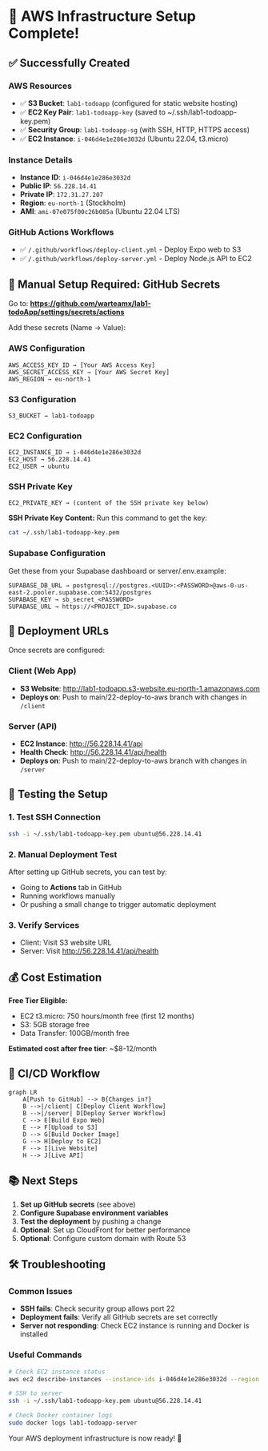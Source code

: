 # 🎉 AWS Infrastructure Setup Complete!

## ✅ Successfully Created

### AWS Resources
- ✅ **S3 Bucket**: `lab1-todoapp` (configured for static website hosting)
- ✅ **EC2 Key Pair**: `lab1-todoapp-key` (saved to ~/.ssh/lab1-todoapp-key.pem)
- ✅ **Security Group**: `lab1-todoapp-sg` (with SSH, HTTP, HTTPS access)
- ✅ **EC2 Instance**: `i-046d4e1e286e3032d` (Ubuntu 22.04, t3.micro)

### Instance Details
- **Instance ID**: `i-046d4e1e286e3032d`
- **Public IP**: `56.228.14.41`
- **Private IP**: `172.31.27.207`
- **Region**: `eu-north-1` (Stockholm)
- **AMI**: `ami-07e075f00c26b085a` (Ubuntu 22.04 LTS)

### GitHub Actions Workflows
- ✅ `/.github/workflows/deploy-client.yml` - Deploy Expo web to S3
- ✅ `/.github/workflows/deploy-server.yml` - Deploy Node.js API to EC2

## 🔧 Manual Setup Required: GitHub Secrets

Go to: **https://github.com/warteamx/lab1-todoApp/settings/secrets/actions**

Add these secrets (Name → Value):

### AWS Configuration
```
AWS_ACCESS_KEY_ID → [Your AWS Access Key]
AWS_SECRET_ACCESS_KEY → [Your AWS Secret Key]
AWS_REGION → eu-north-1
```

### S3 Configuration
```
S3_BUCKET → lab1-todoapp
```

### EC2 Configuration
```
EC2_INSTANCE_ID → i-046d4e1e286e3032d
EC2_HOST → 56.228.14.41
EC2_USER → ubuntu
```

### SSH Private Key
```
EC2_PRIVATE_KEY → (content of the SSH private key below)
```

**SSH Private Key Content:**
Run this command to get the key:
```bash
cat ~/.ssh/lab1-todoapp-key.pem
```

### Supabase Configuration
Get these from your Supabase dashboard or server/.env.example:
```
SUPABASE_DB_URL → postgresql://postgres.<UUID>:<PASSWORD>@aws-0-us-east-2.pooler.supabase.com:5432/postgres
SUPABASE_KEY → sb_secret_<PASSWORD>
SUPABASE_URL → https://<PROJECT_ID>.supabase.co
```

## 🚀 Deployment URLs

Once secrets are configured:

### Client (Web App)
- **S3 Website**: http://lab1-todoapp.s3-website.eu-north-1.amazonaws.com
- **Deploys on**: Push to main/22-deploy-to-aws branch with changes in `/client`

### Server (API)
- **EC2 Instance**: http://56.228.14.41/api
- **Health Check**: http://56.228.14.41/api/health
- **Deploys on**: Push to main/22-deploy-to-aws branch with changes in `/server`

## 🧪 Testing the Setup

### 1. Test SSH Connection
```bash
ssh -i ~/.ssh/lab1-todoapp-key.pem ubuntu@56.228.14.41
```

### 2. Manual Deployment Test
After setting up GitHub secrets, you can test by:
- Going to **Actions** tab in GitHub
- Running workflows manually
- Or pushing a small change to trigger automatic deployment

### 3. Verify Services
- Client: Visit S3 website URL
- Server: Visit http://56.228.14.41/api/health

## 💰 Cost Estimation

**Free Tier Eligible:**
- EC2 t3.micro: 750 hours/month free (first 12 months)
- S3: 5GB storage free
- Data Transfer: 100GB/month free

**Estimated cost after free tier**: ~$8-12/month

## 🔄 CI/CD Workflow

```mermaid
graph LR
    A[Push to GitHub] --> B{Changes in?}
    B -->|/client| C[Deploy Client Workflow]
    B -->|/server| D[Deploy Server Workflow]
    C --> E[Build Expo Web]
    E --> F[Upload to S3]
    D --> G[Build Docker Image]
    G --> H[Deploy to EC2]
    F --> I[Live Website]
    H --> J[Live API]
```

## 📚 Next Steps

1. **Set up GitHub secrets** (see above)
2. **Configure Supabase environment variables**
3. **Test the deployment** by pushing a change
4. **Optional**: Set up CloudFront for better performance
5. **Optional**: Configure custom domain with Route 53

## 🛠️ Troubleshooting

### Common Issues
- **SSH fails**: Check security group allows port 22
- **Deployment fails**: Verify all GitHub secrets are set correctly
- **Server not responding**: Check EC2 instance is running and Docker is installed

### Useful Commands
```bash
# Check EC2 instance status
aws ec2 describe-instances --instance-ids i-046d4e1e286e3032d --region eu-north-1

# SSH to server
ssh -i ~/.ssh/lab1-todoapp-key.pem ubuntu@56.228.14.41

# Check Docker container logs
sudo docker logs lab1-todoapp-server
```

Your AWS deployment infrastructure is now ready! 🎉
